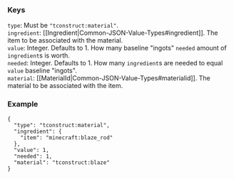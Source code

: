 ### Keys
`type`: Must be `"tconstruct:material"`.  
`ingredient`: [[Ingredient|Common-JSON-Value-Types#ingredient]]. The item to be associated with the material.  
`value`: Integer. Defaults to 1. How many baseline "ingots" `needed` amount of `ingredient`s is worth.  
`needed`: Integer. Defaults to 1. How many `ingredient`s are needed to equal `value` baseline "ingots".  
`material`: [[MaterialId|Common-JSON-Value-Types#materialid]]. The material to be associated with the item.  

### Example
    {
      "type": "tconstruct:material",
      "ingredient": {
        "item": "minecraft:blaze_rod"
      },
      "value": 1,
      "needed": 1,
      "material": "tconstruct:blaze"
    }